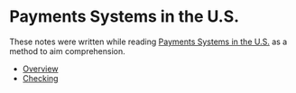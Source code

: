 # Payments Systems in the U.S.

These notes were written while reading
[Payments Systems in the U.S.][source]
as a method to aim comprehension.

[source]: https://amzn.to/2kCpW5C

* [Overview](overview.md)
* [Checking](checking.md)
